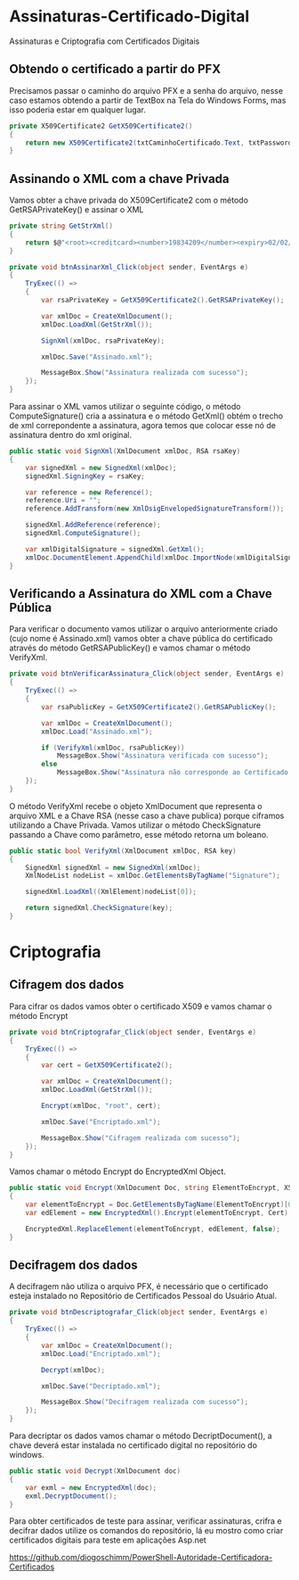 # Assinaturas-Certificado-Digital
Assinaturas e Criptografia com Certificados Digitais


## Obtendo o certificado a partir do PFX

Precisamos passar o caminho do arquivo PFX e a senha do arquivo, nesse caso estamos obtendo a partir de TextBox na Tela do Windows Forms, mas isso poderia estar em qualquer lugar.

```csharp
private X509Certificate2 GetX509Certificate2()
{
    return new X509Certificate2(txtCaminhoCertificado.Text, txtPassword.Text);
}
```

## Assinando o XML com a chave Privada

Vamos obter a chave privada do X509Certificate2 com o método GetRSAPrivateKey() e assinar o XML

```csharp
private string GetStrXml()
{
    return $@"<root><creditcard><number>19834209</number><expiry>02/02/2002</expiry></creditcard></root>";
}
```

```csharp
private void btnAssinarXml_Click(object sender, EventArgs e)
{
    TryExec(() =>
    {
        var rsaPrivateKey = GetX509Certificate2().GetRSAPrivateKey();

        var xmlDoc = CreateXmlDocument();
        xmlDoc.LoadXml(GetStrXml());

        SignXml(xmlDoc, rsaPrivateKey);

        xmlDoc.Save("Assinado.xml");

        MessageBox.Show("Assinatura realizada com sucesso");
    });
}
```

Para assinar o XML vamos utilizar o seguinte código, o método ComputeSignature() cria a assinatura e o método GetXml() obtém o trecho de xml correpondente a assinatura, agora temos que colocar esse nó de assinatura dentro do xml original.

```csharp
public static void SignXml(XmlDocument xmlDoc, RSA rsaKey)
{
    var signedXml = new SignedXml(xmlDoc);
    signedXml.SigningKey = rsaKey;

    var reference = new Reference();
    reference.Uri = "";
    reference.AddTransform(new XmlDsigEnvelopedSignatureTransform());

    signedXml.AddReference(reference);
    signedXml.ComputeSignature();

    var xmlDigitalSignature = signedXml.GetXml();
    xmlDoc.DocumentElement.AppendChild(xmlDoc.ImportNode(xmlDigitalSignature, true));
}
```

## Verificando a Assinatura do XML com a Chave Pública

Para verificar o documento vamos utilizar o arquivo anteriormente criado (cujo nome é Assinado.xml) vamos obter a chave pública do certificado através do método GetRSAPublicKey() e vamos chamar o método VerifyXml.


```csharp
private void btnVerificarAssinatura_Click(object sender, EventArgs e)
{
    TryExec(() =>
    {
        var rsaPublicKey = GetX509Certificate2().GetRSAPublicKey();

        var xmlDoc = CreateXmlDocument();
        xmlDoc.Load("Assinado.xml");

        if (VerifyXml(xmlDoc, rsaPublicKey))
            MessageBox.Show("Assinatura verificada com sucesso");
        else
            MessageBox.Show("Assinatura não corresponde ao Certificado Informado");
    });
}
```

O método VerifyXml recebe o objeto XmlDocument que representa o arquivo XML e a Chave RSA (nesse caso a chave publica) porque ciframos utilizando a Chave Privada.  Vamos utilizar o método CheckSignature passando a Chave como parâmetro, esse método retorna um boleano.

```csharp
public static bool VerifyXml(XmlDocument xmlDoc, RSA key)
{
    SignedXml signedXml = new SignedXml(xmlDoc);
    XmlNodeList nodeList = xmlDoc.GetElementsByTagName("Signature");

    signedXml.LoadXml((XmlElement)nodeList[0]);

    return signedXml.CheckSignature(key);
}
```

# Criptografia

## Cifragem dos dados

Para cifrar os dados vamos obter o certificado X509 e vamos chamar o método Encrypt

```csharp
private void btnCriptografar_Click(object sender, EventArgs e)
{
    TryExec(() =>
    {
        var cert = GetX509Certificate2();

        var xmlDoc = CreateXmlDocument();
        xmlDoc.LoadXml(GetStrXml());

        Encrypt(xmlDoc, "root", cert);

        xmlDoc.Save("Encriptado.xml");

        MessageBox.Show("Cifragem realizada com sucesso");
    });
}
```

Vamos chamar o método Encrypt do EncryptedXml Object.

```csharp
public static void Encrypt(XmlDocument Doc, string ElementToEncrypt, X509Certificate2 Cert)
{
    var elementToEncrypt = Doc.GetElementsByTagName(ElementToEncrypt)[0] as XmlElement;
    var edElement = new EncryptedXml().Encrypt(elementToEncrypt, Cert);

    EncryptedXml.ReplaceElement(elementToEncrypt, edElement, false);
}
```

## Decifragem dos dados

A decifragem não utiliza o arquivo PFX, é necessário que o certificado esteja instalado no Repositório de Certificados Pessoal do Usuário Atual.

```csharp
private void btnDescriptografar_Click(object sender, EventArgs e)
{
    TryExec(() =>
    {
        var xmlDoc = CreateXmlDocument();
        xmlDoc.Load("Encriptado.xml");

        Decrypt(xmlDoc);

        xmlDoc.Save("Decriptado.xml");

        MessageBox.Show("Decifragem realizada com sucesso");
    });
}
```

Para decriptar os dados vamos chamar o método DecriptDocument(), a chave deverá estar instalada no certificado digital no repositório do windows.

```csharp
public static void Decrypt(XmlDocument doc)
{
    var exml = new EncryptedXml(doc);
    exml.DecryptDocument();
}
```

Para obter certificados de teste para assinar, verificar assinaturas, crifra e decifrar dados utilize os comandos do repositório, lá eu mostro como criar certificados digitais para teste em aplicações Asp.net

https://github.com/diogoschimm/PowerShell-Autoridade-Certificadora-Certificados


